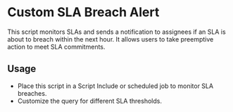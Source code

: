 # Custom SLA Breach Alert

This script monitors SLAs and sends a notification to assignees if an SLA is about to breach within the next hour. It allows users to take preemptive action to meet SLA commitments.

## Usage
- Place this script in a Script Include or scheduled job to monitor SLA breaches.
- Customize the query for different SLA thresholds.

